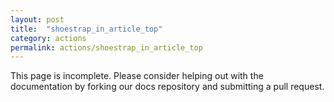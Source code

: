 ```yaml
---
layout: post
title:  "shoestrap_in_article_top"
category: actions
permalink: actions/shoestrap_in_article_top
---
```


This page is incomplete. Please consider helping out with the documentation by forking our docs repository and submitting a pull request.
